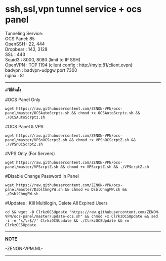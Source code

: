 # ssh,ssl,vpn tunnel service + ocs panel

Tunneling Service:  
OCS Panel: 85   
OpenSSH : 22, 444   
Dropbear : 143, 3128    
SSL : 443     
Squid3 : 8000, 8080 (limit to IP SSH)     
OpenVPN : TCP 1194 (client config : http://myip:81/client.ovpn)    
badvpn : badvpn-udpgw port 7300    
nginx : 81

__________________________________________________
#**วิธีติดตั้ง**

#OCS Panel Only
```
wget https://raw.githubusercontent.com/ZENON-VPN/ocs-panel/master/OCSAutoScrptz.sh && chmod +x OCSAutoScrptz.sh && ./OCSAutoScrptz.sh
```

#OCS Panel & VPS
```
wget https://raw.githubusercontent.com/ZENON-VPN/ocs-panel/master/VPSnOCScrptZ.sh && chmod +x VPSnOCScrptZ.sh && ./VPSnOCScrptZ.sh
```

#VPS Only (For Servers) 
```
wget https://raw.githubusercontent.com/ZENON-VPN/ocs-panel/master/VPScrptZ.sh && chmod +x VPScrptZ.sh && ./VPScrptZ.sh
```

#Disable Change Password in Panel
```
wget https://raw.githubusercontent.com/ZENON-VPN/ocs-panel/master/DsblChngPW.sh && chmod +x DsblChngPW.sh && ./DsblChngPW.sh
```

#Updates : Kill Multilogin, Delete All Expired Users
```
cd && wget -O ClrkzOCSUpdate "https://raw.githubusercontent.com/ZENON-VPN/ocs-panel/master/update-ocs.sh" && chmod +x ClrkzOCSUpdate && sed -i -e 's/\r$//' ClrkzOCSUpdate && ./ClrkzOCSUpdate && rm ClrkzOCSUpdate
```

__________________________________________________
**NOTE**

 -ZENON-VPM.ML-
___________________________________________________
